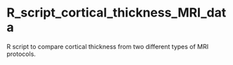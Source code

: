 # R_script_cortical_thickness_MRI_data
R script to compare cortical thickness from two different types of MRI protocols.

